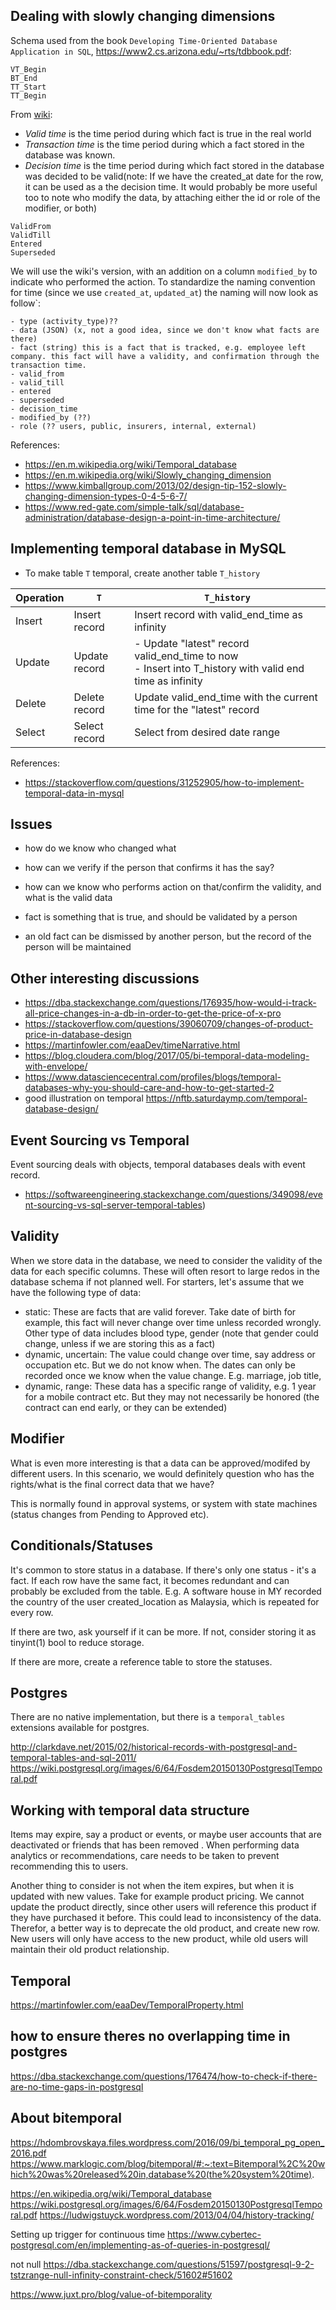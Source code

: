 ## Dealing with slowly changing dimensions


Schema used from the book `Developing Time-Oriented Database Application in SQL`, https://www2.cs.arizona.edu/~rts/tdbbook.pdf:
```
VT_Begin
BT_End
TT_Start
TT_Begin
```

From [wiki](https://en.m.wikipedia.org/wiki/Temporal_database):

- *Valid time* is the time period during which fact is true in the real world
- *Transaction time* is the time period during which a fact stored in the database was known.
- *Decision time* is the time period during which fact stored in the database was decided to be valid(note: If we have the created_at date for the row, it can be used as a the decision time. It would probably be more useful too to note who modify the data, by attaching either the id or role of the modifier, or both)

```
ValidFrom
ValidTill
Entered
Superseded
```

We will use the wiki's version, with an addition on a column `modified_by` to indicate who performed the action. To standardize the naming convention for time (since we use `created_at`, `updated_at`) the naming will now look as follow`:

```
- type (activity_type)??
- data (JSON) (x, not a good idea, since we don't know what facts are there)
- fact (string) this is a fact that is tracked, e.g. employee left company. this fact will have a validity, and confirmation through the transaction time.
- valid_from
- valid_till
- entered
- superseded
- decision_time
- modified_by (??)
- role (?? users, public, insurers, internal, external)
```

References:

- https://en.m.wikipedia.org/wiki/Temporal_database
- https://en.m.wikipedia.org/wiki/Slowly_changing_dimension
- https://www.kimballgroup.com/2013/02/design-tip-152-slowly-changing-dimension-types-0-4-5-6-7/
- https://www.red-gate.com/simple-talk/sql/database-administration/database-design-a-point-in-time-architecture/

## Implementing temporal database in MySQL

- To make table `T` temporal, create another table `T_history`

| Operation | `T` | `T_history` |
| - | - | - |
| Insert | Insert record | Insert record with valid_end_time as infinity |
| Update | Update record | - Update "latest" record valid_end_time to now <br> - Insert into T_history with valid end time as infinity |
| Delete | Delete record | Update valid_end_time with the current time for the "latest" record |
| Select | Select record | Select from desired date range | 

References:

- https://stackoverflow.com/questions/31252905/how-to-implement-temporal-data-in-mysql


## Issues

- how do we know who changed what
- how can we verify if the person that confirms it has the say?
- how can we know who performs action on that/confirm the validity, and what is the valid data

- fact is something that is true, and should be validated by a person
- an old fact can be dismissed by another person, but the record of the person will be maintained


## Other interesting discussions
- https://dba.stackexchange.com/questions/176935/how-would-i-track-all-price-changes-in-a-db-in-order-to-get-the-price-of-x-pro
- https://stackoverflow.com/questions/39060709/changes-of-product-price-in-database-design
- https://martinfowler.com/eaaDev/timeNarrative.html
- https://blog.cloudera.com/blog/2017/05/bi-temporal-data-modeling-with-envelope/
- https://www.datasciencecentral.com/profiles/blogs/temporal-databases-why-you-should-care-and-how-to-get-started-2
- good illustration on temporal https://nftb.saturdaymp.com/temporal-database-design/

## Event Sourcing vs Temporal

Event sourcing deals with objects, temporal databases deals with event record.

- https://softwareengineering.stackexchange.com/questions/349098/event-sourcing-vs-sql-server-temporal-tables)

## Validity

When we store data in the database, we need to consider the validity of the data for each specific columns. These will often resort to large redos in the database schema if not planned well. For starters, let's assume that we have the following type of data:

- static: These are facts that are valid forever. Take date of birth for example, this fact will never change over time unless recorded wrongly. Other type of data includes blood type, gender (note that gender could change, unless if we are storing this as a fact)
- dynamic, uncertain: The value could change over time, say address or occupation etc. But we do not know when. The dates can only be recorded once we know when the value change. E.g. marriage, job title, 
- dynamic, range: These data has a specific range of validity, e.g. 1 year for a mobile contract etc. But they may not necessarily be honored (the contract can end early, or they can be extended)


## Modifier

What is even more interesting is that a data can be approved/modifed by different users. In this scenario, we would definitely question who has the rights/what is the final correct data that we have?

This is normally found in approval systems, or system with state machines (status changes from Pending to Approved etc).

## Conditionals/Statuses

It's common to store status in a database. 
If there's only one status - it's a fact. If each row have the same fact, it becomes redundant and can probably be excluded from the table. E.g. A software house in MY recorded the country of the user created_location as Malaysia, which is repeated for every row.

If there are two, ask yourself if it can be more. If not, consider storing it as tinyint(1) bool to reduce storage.

If there are more, create a reference table to store the statuses. 

## Postgres

There are no native implementation, but there is a `temporal_tables` extensions available for postgres.

http://clarkdave.net/2015/02/historical-records-with-postgresql-and-temporal-tables-and-sql-2011/
https://wiki.postgresql.org/images/6/64/Fosdem20150130PostgresqlTemporal.pdf


## Working with temporal data structure

Items may expire, say a product or events, or maybe user accounts that are deactivated or friends that has been removed . When performing data analytics or recommendations, care needs to be taken to prevent recommending this to users.

Another thing to consider is not when the item expires, but when it is updated with new values. Take for example product pricing. We cannot update the product directly, since other users will reference this product if they have purchased it before. This could lead to inconsistency of the data. Therefor, a better way is to deprecate the old product, and create new row. New users will only have access to the new product, while old users will maintain their old product relationship.


## Temporal

https://martinfowler.com/eaaDev/TemporalProperty.html


## how to ensure theres no overlapping time in postgres
https://dba.stackexchange.com/questions/176474/how-to-check-if-there-are-no-time-gaps-in-postgresql


## About bitemporal

https://hdombrovskaya.files.wordpress.com/2016/09/bi_temporal_pg_open_2016.pdf
https://www.marklogic.com/blog/bitemporal/#:~:text=Bitemporal%2C%20which%20was%20released%20in,database%20(the%20system%20time).

https://en.wikipedia.org/wiki/Temporal_database
https://wiki.postgresql.org/images/6/64/Fosdem20150130PostgresqlTemporal.pdf
https://ludwigstuyck.wordpress.com/2013/04/04/history-tracking/


Setting up trigger for continuous time
https://www.cybertec-postgresql.com/en/implementing-as-of-queries-in-postgresql/

not null
https://dba.stackexchange.com/questions/51597/postgresql-9-2-tstzrange-null-infinity-constraint-check/51602#51602

https://www.juxt.pro/blog/value-of-bitemporality
